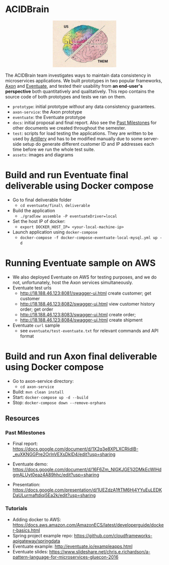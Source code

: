 # ACIDBrain

<p align="center">
    <img src="assets/README-263fd.png" width=40%></img>
</p>

The ACIDBrain team investigates ways to maintain data consistency in microservices applications. We built prototypes in two popular frameworks, [Axon](http://www.axonframework.org/) and [Eventuate](http://eventuate.io/), and tested their usability from __an end-user's perspective__ both quantitatively and qualitatively. This repo contains the source code of both prototypes and tests we ran on them.

- `prototype`: initial prototype _without_ any data consistency guarantees.
- `axon-service`: the Axon prototype
- `eventuate`: the Eventuate prototype
- `docs`: initial proposal and final report. Also see the [Past Milestones](#past-milestones) for other documents we created throughout the semester.
- `test`: scripts for load testing the applications. They are written to be used by [Artillery](https://artillery.io/) and has to be modified manually due to some server-side setup do generate different customer ID and IP addresses each time before we run the whole test suite.
- `assets`: images and diagrams

# Build and run Eventuate final deliverable using Docker compose

- Go to final deliverable folder
    - `cd eventuate/final\ deliverable`
- Build the application
    - `./gradlew assemble -P eventuateDriver=local`
- Set the host IP of docker:
    - `export DOCKER_HOST_IP= <your-local-machine-ip>`
- Launch application using `docker-compose`
    - `docker-compose -f docker-compose-eventuate-local-mysql.yml up -d`

# Running Eventuate sample on AWS

- We also deployed Eventuate on AWS for testing purposes, and we do not, unfortunately, host the Axon services simultaneously.
- Eventuate test urls
    - http://18.188.46.123:8081/swagger-ui.html create customer; get customer
    - http://18.188.46.123:8082/swagger-ui.html view customer history order; get order
    - http://18.188.46.123:8083/swagger-ui.html create order;
    - http://18.188.46.123:8084/swagger-ui.html create shipment
- Eventuate `curl` sample
    - see `eventuate/test-eventuate.txt` for relevant commands and API format

# Build and run Axon final deliverable using Docker compose

- Go to axon-service directory:
    - `cd axon-service`
- Build: `mvn clean install`
- Start: `docker-compose up -d --build`
- Stop: `docker-compose down --remove-orphans`

## Resources

### Past Milestones

- Final report:  https://docs.google.com/document/d/1X2q3e8XPLXCRlidIB-_euXKNGGPre2OrInVEXsDklD4/edit?usp=sharing

- Eventuate demo:
https://docs.google.com/document/d/16F6Zm_NIGKJGE1j2DMkEcWIHdgmALUyt0eaz4A89hhc/edit?usp=sharing

- Presentation: https://docs.google.com/presentation/d/1UEZdzA1ftTM6Hj4YYuEuLEDKDaULurmaftdiqi5Ea2k/edit?usp=sharing

### Tutorials

- Adding docker to AWS: https://docs.aws.amazon.com/AmazonECS/latest/developerguide/docker-basics.html
- Spring project example repo: https://github.com/cloudframeworks-apigateway/springdata
- Eventuate example: http://eventuate.io/exampleapps.html
- Eventuate slides:
https://www.slideshare.net/chris.e.richardson/a-pattern-language-for-microservices-gluecon-2016

